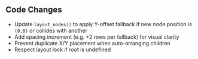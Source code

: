 ## Code Changes

- Update `layout_nodes()` to apply Y-offset fallback if new node position is `(0,0)` or collides with another
- Add spacing increment (e.g. +2 rows per fallback) for visual clarity
- Prevent duplicate X/Y placement when auto-arranging children
- Respect layout lock if root is undefined
